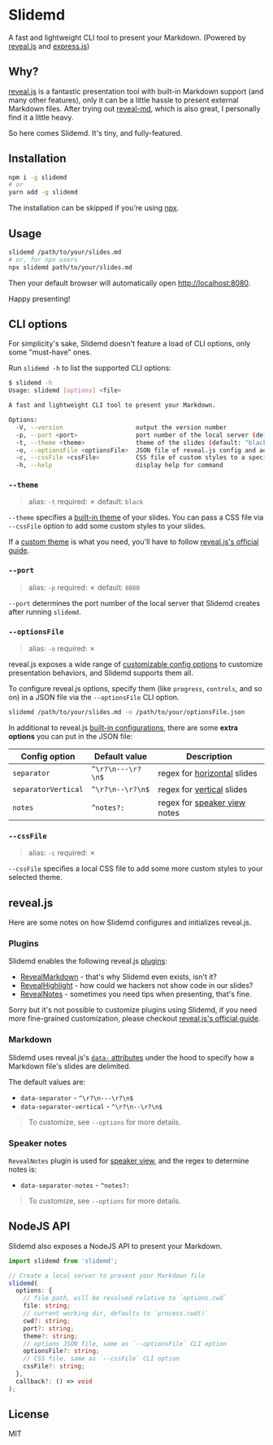 # Slidemd

A fast and lightweight CLI tool to present your Markdown. (Powered by [reveal.js](https://revealjs.com/) and [express.js](https://expressjs.com/))

## Why?

[reveal.js](https://revealjs.com/) is a fantastic presentation tool with built-in Markdown support (and many other features), only it can be a little hassle to present external Markdown files. After trying out [reveal-md](https://github.com/webpro/reveal-md), which is also great, I personally find it a little heavy.

So here comes Slidemd. It's tiny, and fully-featured.

## Installation

```sh
npm i -g slidemd
# or
yarn add -g slidemd
```

The installation can be skipped if you're using [npx](https://github.com/npm/npx).

## Usage

```sh
slidemd /path/to/your/slides.md
# or, for npx users
npx slidemd path/to/your/slides.md
```

Then your default browser will automatically open [http://localhost:8080](http://localhost:8080).

Happy presenting!

## CLI options

For simplicity's sake, Slidemd doesn't feature a load of CLI options, only some "must-have" ones.

Run `slidemd -h` to list the supported CLI options:

```sh
$ slidemd -h
Usage: slidemd [options] <file>

A fast and lightweight CLI tool to present your Markdown.

Options:
  -V, --version                    output the version number
  -p, --port <port>                port number of the local server (default: "8080")
  -t, --theme <theme>              theme of the slides (default: "black")
  -o, --optionsFile <optionsFile>  JSON file of reveal.js config and additional options
  -c, --cssFile <cssFile>          CSS file of custom styles to a specified theme
  -h, --help                       display help for command
```

### `--theme`
> alias: `-t`
> required: ✗
> default: `black`

`--theme` specifies a [built-in theme](https://revealjs.com/themes/) of your slides. You can pass a CSS file via `--cssFile` option to add some custom styles to your slides.

If a [custom theme](https://revealjs.com/themes/#creating-a-theme) is what you need, you'll have to follow [reveal.js's official guide](https://revealjs.com/installation).

### `--port`
> alias: `-p`
> required: ✗
> default: `8080`

`--port` determines the port number of the local server that Slidemd creates after running `slidemd`.

### `--optionsFile`
> alias: `-o`
> required: ✗

reveal.js exposes a wide range of [customizable config options](https://revealjs.com/config/) to customize presentation behaviors, and Slidemd supports them all.

To configure reveal.js options, specify them (like `progress`, `controls`,  and so on) in a JSON file via the `--optionsFile` CLI option.

```sh
slidemd /path/to/your/slides.md -o /path/to/your/optionsFile.json
```

In additional to reveal.js [built-in configurations](https://revealjs.com/config/), there are some **extra options** you can put in the JSON file:

| Config option | Default value | Description |
| ------ | ------ | ------ |
| `separator` | `^\r?\n---\r?\n$` | regex for [horizontal](https://revealjs.com/markdown/#external-markdown) slides  |
| `separatorVertical` | `^\r?\n--\r?\n$` | regex for [vertical](https://revealjs.com/markdown/#external-markdown) slides |
| `notes` | `^notes?:` | regex for [speaker view](https://revealjs.com/speaker-view/) notes |

### `--cssFile`
> alias: `-c`
> required: ✗

`--cssFile` specifies a local CSS file to add some more custom styles to your selected theme.

## reveal.js

Here are some notes on how Slidemd configures and initializes reveal.js.

### Plugins

Slidemd enables the following reveal.js [plugins](https://revealjs.com/plugins):

- [RevealMarkdown](https://revealjs.com/markdown/) - that's why Slidemd even exists, isn't it?
- [RevealHighlight](https://revealjs.com/code/) - how could we hackers not show code in our slides?
- [RevealNotes](https://revealjs.com/speaker-view/) - sometimes you need tips when presenting, that's fine.

Sorry but it's not possible to customize plugins using Slidemd, if you need more fine-grained customization, please checkout [reveal.js's official guide](https://revealjs.com/installation).

### Markdown

Slidemd uses reveal.js's [`data-` attributes](https://revealjs.com/markdown/#external-markdown) under the hood to specify how a Markdown file's slides are delimited.

The default values are:

- `data-separator` - `^\r?\n---\r?\n$`
- `data-separator-vertical` - `^\r?\n--\r?\n$`

> To customize, see `--options` for more details.

### Speaker notes

`RevealNotes` plugin is used for [speaker view](https://revealjs.com/speaker-view/), and the regex to determine notes is:

- `data-separator-notes` - `^notes?:`

> To customize, see `--options` for more details.

## NodeJS API

Slidemd also exposes a NodeJS API to present your Markdown.

```typescript
import slidemd from 'slidemd';

// Create a local server to present your Markdown file
slidemd(
  options: {
    // file path, will be resolved relative to `options.cwd`
    file: string;
    // current working dir, defaults to `process.cwd()`
    cwd?: string;
    port?: string;
    theme?: string;
    // options JSON file, same as `--optionsFile` CLI option
    optionsFile?: string;
    // CSS file, same as `--cssFile` CLI option
    cssFile?: string;
  },
  callback?: () => void
);
```

## License

MIT

